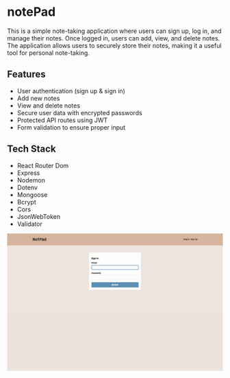 # notePad

This is a simple note-taking application where users can sign up, log in, and manage their notes. Once logged in, users can add, view, and delete notes. The application allows users to securely store their notes, making it a useful tool for personal note-taking.

## Features

- User authentication (sign up & sign in)
- Add new notes
- View and delete notes
- Secure user data with encrypted passwords
- Protected API routes using JWT
- Form validation to ensure proper input

## Tech Stack

- React Router Dom
- Express
- Nodemon
- Dotenv
- Mongoose
- Bcrypt
- Cors
- JsonWebToken
- Validator

![](./frontend/assets/notePad.gif)
